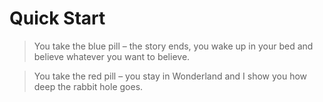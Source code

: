 # Quick Start

> You take the blue pill – the story ends, you wake up in your bed and believe whatever you want to believe.

> You take the red pill – you stay in Wonderland and I show you how deep the rabbit hole goes.
